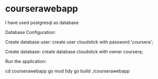 # courserawebapp

I have used postgresql as database

Database Configuration:

Create database user:
create user cloudstick with password 'coursera';

Create database:
create database cloudstick with owner coursera;

Run the application:

cd courserawebapp
go mod tidy
go build
./courserawebapp